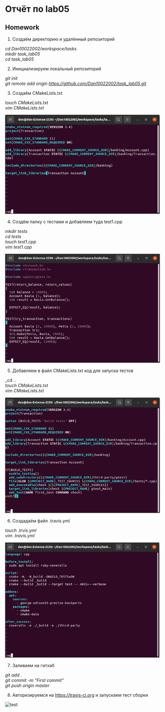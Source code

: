 # Отчёт по lab05

## Homework

1. Создаём директорию и удалённый репозиторий

_cd Dan10022002/workspace/tasks<br/>
mkdir task_lab05<br/>
cd task_lab05_

2. Инициализируем локальный репозиторий

_git init<br/>
git remote add origin https://github.com/Dan10022002/task_lab05.git_

3. Создаём CMakeLists.txt

_touch CMakeLists.txt<br/>
vim CMakeLists.txt_

![cmake](https://github.com/Dan10022002/task_lab05/blob/master/cmake.png)

4. Создём папку с тестами и добавляем туда test1.cpp

_mkdir tests<br/>
cd tests<br/>
touch test1.cpp<br/>
vim test1.cpp_

![test](https://github.com/Dan10022002/task_lab05/blob/master/test.png)

5. Добавляем в файл CMakeLists.txt код для запуска тестов

_cd ..<br/>
_touch CMakeLists.txt<br/>
vim CMakeLists.txt_

![cmake2](https://github.com/Dan10022002/task_lab05/blob/master/cmake2.png)

6. Создадаём файл .travis.yml

_touch .trvis.yml<br/>
vim .travis.yml_

![travis](https://github.com/Dan10022002/task_lab05/blob/master/travis.png)

7. Заливаем на гитхаб

_git add .<br/>
git commit -m "First commit"<br/>
git push origin master_

8. Авторизируемся на  https://travis-ci.org и запускаем тест сборки

![test](https://api.travis-ci.org/Dan10022002/task_lab05.svg?branch=master&status=passed)
